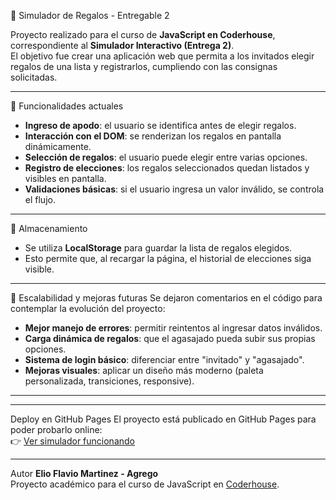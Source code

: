 🎁 Simulador de Regalos - Entregable 2

Proyecto realizado para el curso de **JavaScript en Coderhouse**, correspondiente al **Simulador Interactivo (Entrega 2)**.  
El objetivo fue crear una aplicación web que permita a los invitados elegir regalos de una lista y registrarlos, cumpliendo con las consignas solicitadas.

---

🚀 Funcionalidades actuales
- **Ingreso de apodo**: el usuario se identifica antes de elegir regalos.  
- **Interacción con el DOM**: se renderizan los regalos en pantalla dinámicamente.  
- **Selección de regalos**: el usuario puede elegir entre varias opciones.  
- **Registro de elecciones**: los regalos seleccionados quedan listados y visibles en pantalla.  
- **Validaciones básicas**: si el usuario ingresa un valor inválido, se controla el flujo.  

---

💾 Almacenamiento
- Se utiliza **LocalStorage** para guardar la lista de regalos elegidos.  
- Esto permite que, al recargar la página, el historial de elecciones siga visible.  

---

🔮 Escalabilidad y mejoras futuras
Se dejaron comentarios en el código para contemplar la evolución del proyecto:
- **Mejor manejo de errores**: permitir reintentos al ingresar datos inválidos.  
- **Carga dinámica de regalos**: que el agasajado pueda subir sus propias opciones.  
- **Sistema de login básico**: diferenciar entre "invitado" y "agasajado".  
- **Mejoras visuales**: aplicar un diseño más moderno (paleta personalizada, transiciones, responsive).  

---


---

Deploy en GitHub Pages
El proyecto está publicado en GitHub Pages para poder probarlo online:  
👉 [Ver simulador funcionando](https://flavio-agrego.github.io/entregable2-regalos/)

---

Autor
**Elio Flavio Martinez - Agrego**  
Proyecto académico para el curso de JavaScript en [Coderhouse](https://www.coderhouse.com/).
